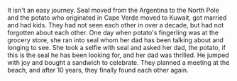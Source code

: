 It isn't an easy journey.
Seal moved from the Argentina to the North Pole and the potato who
originated in Cape Verde moved to Kuwait, got married and had kids.
They had not seen each other in over a decade, but had not forgotten about each other.
One day when potato's fingerling was at the grocery store, she ran into seal
whom her dad has been talking about and longing to see.
She took a selfie with seal and asked her dad, the potato, if this is the seal
he has been looking for, and her dad was thrilled.
He jumped with joy and bought a sandwich to celebrate.
They planned a meeting at the beach, and after 10 years, they finally found
each other again.
